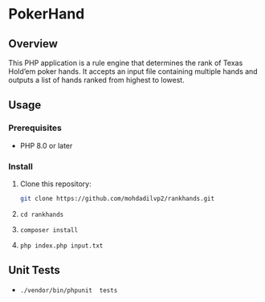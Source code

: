 # PokerHand


## Overview

This PHP application is a rule engine that determines the rank of Texas Hold’em poker hands. It accepts an input file containing multiple hands and outputs a list of hands ranked from highest to lowest.

## Usage

### Prerequisites

- PHP 8.0 or later
### Install


1. Clone this repository:

   ```bash
   git clone https://github.com/mohdadilvp2/rankhands.git
2. `cd rankhands`
3. `composer install`
4. `php index.php input.txt`



## Unit Tests

- `./vendor/bin/phpunit  tests`

